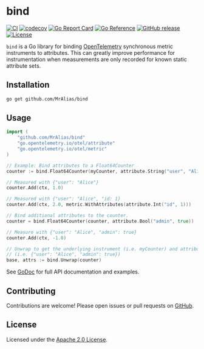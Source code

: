 # bind

[![CI](https://github.com/MrAlias/bind/actions/workflows/ci.yml/badge.svg)](https://github.com/MrAlias/bind/actions/workflows/ci.yml)
[![codecov](https://codecov.io/gh/MrAlias/bind/branch/main/graph/badge.svg)](https://codecov.io/gh/MrAlias/bind)
[![Go Report Card](https://goreportcard.com/badge/github.com/MrAlias/bind)](https://goreportcard.com/report/github.com/MrAlias/bind)
[![Go Reference](https://pkg.go.dev/badge/github.com/MrAlias/bind.svg)](https://pkg.go.dev/github.com/MrAlias/bind)
[![GitHub release](https://img.shields.io/github/release/MrAlias/bind.svg)](https://github.com/MrAlias/bind/releases)
[![License](https://img.shields.io/badge/License-Apache%202.0-blue.svg)](https://opensource.org/licenses/Apache-2.0)

`bind` is a Go library for binding [OpenTelemetry] synchronous metric instruments to attributes.
This can greatly improve performance for instrumentation when measurements are only recorded for known static attribute sets.

## Installation

```sh
go get github.com/MrAlias/bind
```

## Usage

```go
import (
	"github.com/MrAlias/bind"
	"go.opentelemetry.io/otel/attribute"
	"go.opentelemetry.io/otel/metric"
)

// Example: Bind attributes to a Float64Counter
counter := bind.Float64Counter(myCounter, attribute.String("user", "Alice"))

// Measured with {"user": "Alice"}
counter.Add(ctx, 1.0)

// Measured with {"user": "Alice", "id: 1}
counter.Add(ctx, 2.0, metric.WithAttributes(attribute.Int("id", 1)))

// Bind additional attributes to the counter.
counter = bind.Float64Counter(counter, attribute.Bool("admin", true))

// Measure with {"user": "Alice", "admin": true}
counter.Add(ctx, -1.0)

// Unwrap to get the underlying instrument (i.e. myCounter) and attributes
// (i.e. {"user": "Alice", "admin": true})
base, attrs := bind.Unwrap(counter)
```

See [GoDoc] for full API documentation and examples.

## Contributing

Contributions are welcome! Please open issues or pull requests on [GitHub](https://github.com/MrAlias/bind).

## License

Licensed under the [Apache 2.0 License](LICENSE).

[OpenTelemetry]: opentelemetry.io
[GoDoc]: https://pkg.go.dev/github.com/MrAlias/bind
